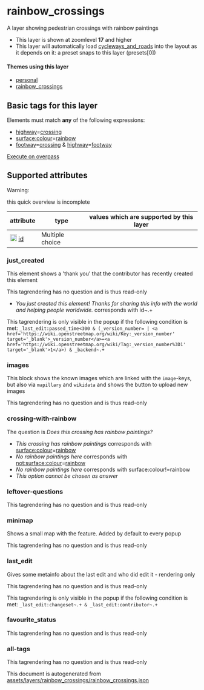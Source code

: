 [//]: # (WARNING: this file is automatically generated. Please find the sources at the bottom and edit those sources)

 rainbow_crossings 
===================





A layer showing pedestrian crossings with rainbow paintings






  - This layer is shown at zoomlevel **17** and higher
  - This layer will automatically load  [cycleways_and_roads](./cycleways_and_roads.md)  into the layout as it depends on it:  a preset snaps to this layer (presets[0])




#### Themes using this layer 





  - [personal](https://mapcomplete.org/personal)
  - [rainbow_crossings](https://mapcomplete.org/rainbow_crossings)




 Basic tags for this layer 
---------------------------



Elements must match **any** of the following expressions:

 - <a href='https://wiki.openstreetmap.org/wiki/Key:highway' target='_blank'>highway</a>=<a href='https://wiki.openstreetmap.org/wiki/Tag:highway%3Dcrossing' target='_blank'>crossing</a>
 - <a href='https://wiki.openstreetmap.org/wiki/Key:surface:colour' target='_blank'>surface:colour</a>=<a href='https://wiki.openstreetmap.org/wiki/Tag:surface:colour%3Drainbow' target='_blank'>rainbow</a>
 - <a href='https://wiki.openstreetmap.org/wiki/Key:footway' target='_blank'>footway</a>=<a href='https://wiki.openstreetmap.org/wiki/Tag:footway%3Dcrossing' target='_blank'>crossing</a> & <a href='https://wiki.openstreetmap.org/wiki/Key:highway' target='_blank'>highway</a>=<a href='https://wiki.openstreetmap.org/wiki/Tag:highway%3Dfootway' target='_blank'>footway</a>

[Execute on overpass](http://overpass-turbo.eu/?Q=%5Bout%3Ajson%5D%5Btimeout%3A90%5D%3B%28%20%20%20%20nwr%5B%22highway%22%3D%22crossing%22%5D%28%7B%7Bbbox%7D%7D%29%3B%0A%20%20%20%20nwr%5B%22surface%3Acolour%22%3D%22rainbow%22%5D%28%7B%7Bbbox%7D%7D%29%3B%0A%20%20%20%20nwr%5B%22footway%22%3D%22crossing%22%5D%5B%22highway%22%3D%22footway%22%5D%28%7B%7Bbbox%7D%7D%29%3B%0A%29%3Bout%20body%3B%3E%3Bout%20skel%20qt%3B)



 Supported attributes 
----------------------



Warning: 

this quick overview is incomplete



attribute | type | values which are supported by this layer
----------- | ------ | ------------------------------------------
[<img src='https://mapcomplete.org/assets/svg/statistics.svg' height='18px'>](https://taginfo.openstreetmap.org/keys/id#values) [id](https://wiki.openstreetmap.org/wiki/Key:id) | Multiple choice | 




### just_created 



This element shows a 'thank you' that the contributor has recently created this element

This tagrendering has no question and is thus read-only





  - *You just created this element! Thanks for sharing this info with the world and helping people worldwide.*  corresponds with  id~.+


This tagrendering is only visible in the popup if the following condition is met: `_last_edit:passed_time<300 & (_version_number= | <a href='https://wiki.openstreetmap.org/wiki/Key:_version_number' target='_blank'>_version_number</a>=<a href='https://wiki.openstreetmap.org/wiki/Tag:_version_number%3D1' target='_blank'>1</a>) & _backend~.+`



### images 



This block shows the known images which are linked with the `image`-keys, but also via `mapillary` and `wikidata` and shows the button to upload new images

This tagrendering has no question and is thus read-only





### crossing-with-rainbow 



The question is  *Does this crossing has rainbow paintings?*





  - *This crossing has rainbow paintings*  corresponds with  <a href='https://wiki.openstreetmap.org/wiki/Key:surface:colour' target='_blank'>surface:colour</a>=<a href='https://wiki.openstreetmap.org/wiki/Tag:surface:colour%3Drainbow' target='_blank'>rainbow</a>
  - *No rainbow paintings here*  corresponds with  <a href='https://wiki.openstreetmap.org/wiki/Key:not:surface:colour' target='_blank'>not:surface:colour</a>=<a href='https://wiki.openstreetmap.org/wiki/Tag:not:surface:colour%3Drainbow' target='_blank'>rainbow</a>
  - *No rainbow paintings here*  corresponds with  surface:colour!=rainbow
  - _This option cannot be chosen as answer_




### leftover-questions 



This tagrendering has no question and is thus read-only





### minimap 



Shows a small map with the feature. Added by default to every popup

This tagrendering has no question and is thus read-only





### last_edit 



Gives some metainfo about the last edit and who did edit it - rendering only

This tagrendering has no question and is thus read-only



This tagrendering is only visible in the popup if the following condition is met: `_last_edit:changeset~.+ & _last_edit:contributor~.+`



### favourite_status 



This tagrendering has no question and is thus read-only





### all-tags 



This tagrendering has no question and is thus read-only

 

This document is autogenerated from [assets/layers/rainbow_crossings/rainbow_crossings.json](https://github.com/pietervdvn/MapComplete/blob/develop/assets/layers/rainbow_crossings/rainbow_crossings.json)
